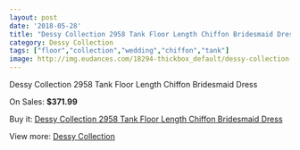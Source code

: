 ```yaml
---
layout: post
date: '2018-05-28'
title: "Dessy Collection 2958 Tank Floor Length Chiffon Bridesmaid Dress"
category: Dessy Collection
tags: ["floor","collection","wedding","chiffon","tank"]
image: http://img.eudances.com/18294-thickbox_default/dessy-collection-2958-tank-floor-length-chiffon-bridesmaid-dress.jpg
---
```

Dessy Collection 2958 Tank Floor Length Chiffon Bridesmaid Dress

On Sales: **$371.99**
<a href="https://www.eudances.com/en/dessy-collection/5366-dessy-collection-2958-tank-floor-length-chiffon-bridesmaid-dress.html"><amp-img layout="responsive" width="600" height="600" src="//img.eudances.com/18294-thickbox_default/dessy-collection-2958-tank-floor-length-chiffon-bridesmaid-dress.jpg" alt="Dessy Collection 2958 Tank Floor Length Chiffon Bridesmaid Dress 0" /></a>
<a href="https://www.eudances.com/en/dessy-collection/5366-dessy-collection-2958-tank-floor-length-chiffon-bridesmaid-dress.html"><amp-img layout="responsive" width="600" height="600" src="//img.eudances.com/18295-thickbox_default/dessy-collection-2958-tank-floor-length-chiffon-bridesmaid-dress.jpg" alt="Dessy Collection 2958 Tank Floor Length Chiffon Bridesmaid Dress 1" /></a>

Buy it: [Dessy Collection 2958 Tank Floor Length Chiffon Bridesmaid Dress](https://www.eudances.com/en/dessy-collection/5366-dessy-collection-2958-tank-floor-length-chiffon-bridesmaid-dress.html "Dessy Collection 2958 Tank Floor Length Chiffon Bridesmaid Dress")

View more: [Dessy Collection](https://www.eudances.com/en/60-Dessy-Collection "Dessy Collection")